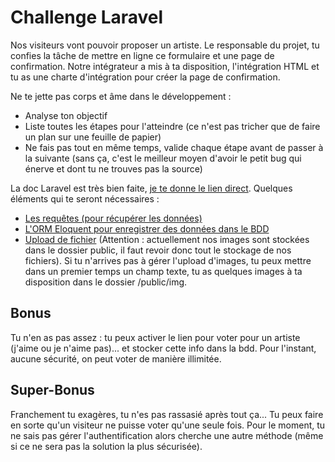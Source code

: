 # Challenge Laravel

Nos visiteurs vont pouvoir proposer un artiste. Le responsable du projet, tu confies la tâche de mettre en ligne ce formulaire et une page de confirmation. Notre intégrateur a mis à ta disposition, l'intégration HTML et tu as une charte d'intégration pour créer la page de confirmation.

Ne te jette pas corps et âme dans le développement :
- Analyse ton objectif
- Liste toutes les étapes pour l'atteindre (ce n'est pas tricher que de faire un plan sur une feuille de papier)
- Ne fais pas tout en même temps, valide chaque étape avant de passer à la suivante (sans ça, c'est le meilleur moyen d'avoir le petit bug qui énerve et dont tu ne trouves pas la source)

La doc Laravel est très bien faite, [je te donne le lien direct](https://laravel.com/docs/9.x). Quelques éléments qui te seront nécessaires :
- [Les requêtes (pour récupérer les données)](https://laravel.com/docs/9.x/requests)
- [L'ORM Eloquent pour enregistrer des données dans le BDD](https://laravel.com/docs/9.x/eloquent#inserting-and-updating-models)
- [Upload de fichier](https://laravel.com/docs/9.x/filesystem#file-uploads) (Attention : actuellement nos images sont stockées dans le dossier public, il faut revoir donc tout le stockage de nos fichiers). Si tu n'arrives pas à gérer l'upload d'images, tu peux mettre dans un premier temps un champ texte, tu as quelques images à ta disposition dans le dossier /public/img.

## Bonus

Tu n'en as pas assez : tu peux activer le lien pour voter pour un artiste (j'aime ou je n'aime pas)... et stocker cette info dans la bdd. Pour l'instant, aucune sécurité, on peut voter de manière illimitée.


## Super-Bonus

Franchement tu exagères, tu n'es pas rassasié après tout ça... Tu peux faire en sorte qu'un visiteur ne puisse voter qu'une seule fois. Pour le moment, tu ne sais pas gérer l'authentification alors cherche une autre méthode (même si ce ne sera pas la solution la plus sécurisée).